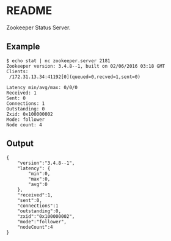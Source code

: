 README
=======
Zookeeper Status Server.

Example
--------
```
$ echo stat | nc zookeeper.server 2181 
Zookeeper version: 3.4.8--1, built on 02/06/2016 03:18 GMT
Clients:
 /172.31.13.34:41192[0](queued=0,recved=1,sent=0)

Latency min/avg/max: 0/0/0
Received: 1
Sent: 0
Connections: 1
Outstanding: 0
Zxid: 0x100000002
Mode: follower
Node count: 4
```

Output
-------
```
{
	"version":"3.4.8--1",
	"latency": {
		"min":0,
		"max":0,
		"avg":0
	},
	"received":1,
	"sent":0,
	"connections":1
	"outstanding":0,
	"zxid":"0x100000002",
	"mode":"follower",
	"nodeCount":4
}
```